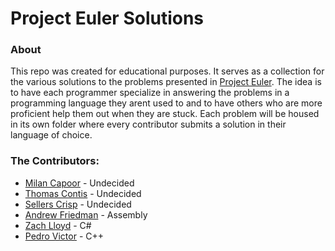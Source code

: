 # Project Euler Solutions
### About
This repo was created for educational purposes. It serves as a collection for the various solutions to the problems presented in [Project Euler](https://projecteuler.net/). The idea is to have each programmer specialize in answering the problems in a programming language they arent used to and to have others who are more proficient help them out when they are stuck. Each problem will be housed in its own folder where every contributor submits a solution in their language of choice. 

### The Contributors:
- [Milan Capoor](https://github.com/mcapoor) - Undecided
- [Thomas Contis](https://github.com/tcontis) - Undecided
- [Sellers Crisp](https://github.com/sellerscrisp) - Undecided
- [Andrew Friedman](https://github.com/Fried-man) - Assembly
- [Zach Lloyd](https://github.com/zachlloyd01) - C#
- [Pedro Victor](https://github.com/PedroVictorCoding) - C++
